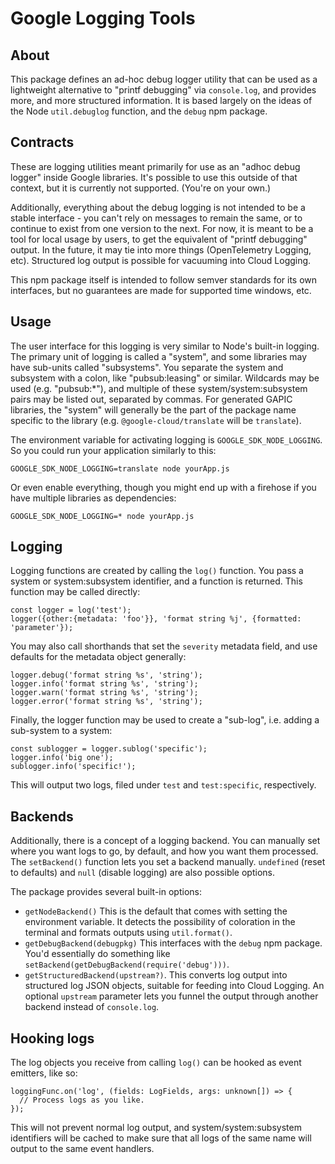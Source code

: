 # Google Logging Tools

## About
This package defines an ad-hoc debug logger utility that can be used as a lightweight alternative to "printf debugging" via `console.log`, and provides more, and more structured information. It is based largely on the ideas of the Node `util.debuglog` function, and the `debug` npm package.

## Contracts
These are logging utilities meant primarily for use as an "adhoc debug logger" inside Google libraries. It's possible to use this outside of that context, but it is currently not supported. (You're on your own.)

Additionally, everything about the debug logging is not intended to be a stable interface - you can't rely on messages to remain the same, or to continue to exist from one version to the next. For now, it is meant to be a tool for local usage by users, to get the equivalent of "printf debugging" output. In the future, it may tie into more things (OpenTelemetry Logging, etc). Structured log output is possible for vacuuming into Cloud Logging.

This npm package itself is intended to follow semver standards for its own interfaces, but no guarantees are made for supported time windows, etc.

## Usage
The user interface for this logging is very similar to Node's built-in logging. The primary unit of logging is called a "system", and some libraries may have sub-units called "subsystems". You separate the system and subsystem with a colon, like "pubsub:leasing" or similar. Wildcards may be used (e.g. "pubsub:*"), and multiple of these system/system:subsystem pairs may be listed out, separated by commas. For generated GAPIC libraries, the "system" will generally be the part of the package name specific to the library (e.g. `@google-cloud/translate` will be `translate`).

The environment variable for activating logging is `GOOGLE_SDK_NODE_LOGGING`. So you could run your application similarly to this:

```
GOOGLE_SDK_NODE_LOGGING=translate node yourApp.js
```

Or even enable everything, though you might end up with a firehose if you have multiple libraries as dependencies:

```
GOOGLE_SDK_NODE_LOGGING=* node yourApp.js
```

## Logging
Logging functions are created by calling the `log()` function. You pass a system or system:subsystem identifier, and a function is returned. This function may be called directly:

```
const logger = log('test');
logger({other:{metadata: 'foo'}}, 'format string %j', {formatted: 'parameter'});
```

You may also call shorthands that set the `severity` metadata field, and use defaults for the metadata object generally:

```
logger.debug('format string %s', 'string');
logger.info('format string %s', 'string');
logger.warn('format string %s', 'string');
logger.error('format string %s', 'string');
```

Finally, the logger function may be used to create a "sub-log", i.e. adding a sub-system to a system:

```
const sublogger = logger.sublog('specific');
logger.info('big one');
sublogger.info('specific!');
```

This will output two logs, filed under `test` and `test:specific`, respectively.

## Backends
Additionally, there is a concept of a logging backend. You can manually set where you want logs to go, by default, and how you want them processed. The `setBackend()` function lets you set a backend manually. `undefined` (reset to defaults) and `null` (disable logging) are also possible options.

The package provides several built-in options:

* `getNodeBackend()` This is the default that comes with setting the environment variable. It detects the possibility of coloration in the terminal and formats outputs using `util.format()`.
* `getDebugBackend(debugpkg)` This interfaces with the `debug` npm package. You'd essentially do something like `setBackend(getDebugBackend(require('debug')))`.
* `getStructuredBackend(upstream?)`. This converts log output into structured log JSON objects, suitable for feeding into Cloud Logging. An optional `upstream` parameter lets you funnel the output through another backend instead of `console.log`.

## Hooking logs
The log objects you receive from calling `log()` can be hooked as event emitters, like so:

```
loggingFunc.on('log', (fields: LogFields, args: unknown[]) => {
  // Process logs as you like.
});
```

This will not prevent normal log output, and system/system:subsystem identifiers will be cached to make sure that all logs of the same name will output to the same event handlers.
